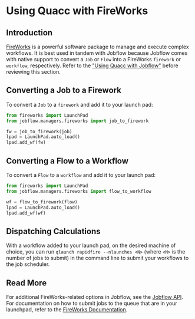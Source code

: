 # Using Quacc with FireWorks

## Introduction

[FireWorks](https://materialsproject.github.io/fireworks/) is a powerful software package to manage and execute complex workflows. It is best used in tandem with Jobflow because Jobflow comes with native support to convert a `Job` or `Flow` into a FireWorks `firework` or `workflow`, respectively. Refer to the ["Using Quacc with Jobflow"](jobflow.md) before reviewing this section.

## Converting a Job to a Firework

To convert a `Job` to a `firework` and add it to your launch pad:

```python
from fireworks import LaunchPad
from jobflow.managers.fireworks import job_to_firework

fw = job_to_firework(job)
lpad = LaunchPad.auto_load()
lpad.add_wf(fw)
```

## Converting a Flow to a Workflow

To convert a `Flow` to a `workflow` and add it to your launch pad:

```python
from fireworks import LaunchPad
from jobflow.managers.fireworks import flow_to_workflow

wf = flow_to_firework(flow)
lpad = LaunchPad.auto_load()
lpad.add_wf(wf)
```

## Dispatching Calculations

With a workflow added to your launch pad, on the desired machine of choice, you can run `qlaunch rapidfire --nlaunches <N>` (where `<N>` is the number of jobs to submit) in the command line to submit your workflows to the job scheduler.

## Read More

For additional FireWorks-related options in Jobflow, see the [Jobflow API](https://materialsproject.github.io/jobflow/jobflow.managers.html#module-jobflow.managers.fireworks). For documentation on how to submit jobs to the queue that are in your launchpad, refer to the [FireWorks Documentation](https://materialsproject.github.io/fireworks/queue_tutorial.html#submit-a-job).
